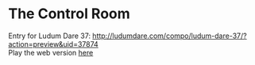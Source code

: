 # The Control Room  
Entry for Ludum Dare 37: http://ludumdare.com/compo/ludum-dare-37/?action=preview&uid=37874  
Play the web version [here](https://aggrathon.github.io/LudumDare37/)
